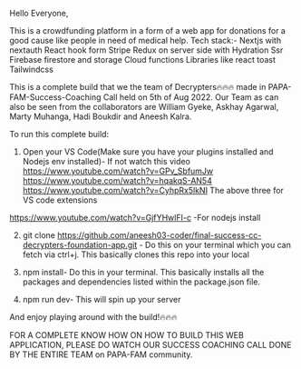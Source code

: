 Hello Everyone,

This is a crowdfunding platform in a form of a  web app for donations for a good cause like people in need of medical help.
Tech stack:-
Nextjs with nextauth
React hook form
Stripe
Redux on server side with Hydration
Ssr
Firebase firestore and storage
Cloud functions
Libraries like react toast
Tailwindcss

This is a complete build that we the team of Decrypters🔥🔥🔥 made in PAPA-FAM-Success-Coaching Call held on 5th of Aug 2022. Our Team as can also be seen from the collaborators are William Gyeke, Askhay Agarwal, Marty Muhanga, Hadi Boukdir and Aneesh Kalra.

To run this complete build:
1. Open your VS Code(Make sure you have your plugins installed and Nodejs env installed)- If not watch this video
https://www.youtube.com/watch?v=GPv_SbfumJw
https://www.youtube.com/watch?v=hqakqS-AN54
https://www.youtube.com/watch?v=CyhpRx5lkNI
The above three for VS code extensions

https://www.youtube.com/watch?v=GjfYHwlFI-c    -For nodejs install


2. git clone https://github.com/aneesh03-coder/final-success-cc-decrypters-foundation-app.git  - Do this on your terminal which you can fetch via ctrl+j. This basically clones this repo into your local

3. npm install- Do this in your terminal. This basically installs all the packages and dependencies listed within the package.json file.

4. npm run dev- This will spin up your server

And enjoy playing around with the build!🔥🔥🔥


FOR A COMPLETE KNOW HOW ON  HOW TO BUILD THIS WEB APPLICATION, PLEASE DO WATCH OUR SUCCESS COACHING CALL DONE BY THE ENTIRE TEAM on PAPA-FAM community.






